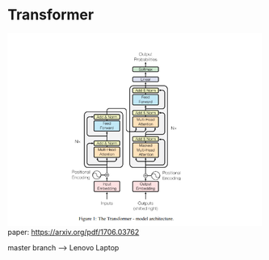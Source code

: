# Transformer 

![alt text](Image/full_picture_of_transformer.png)
paper: https://arxiv.org/pdf/1706.03762


master branch --> Lenovo Laptop
